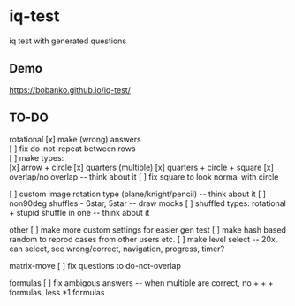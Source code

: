 # iq-test

iq test with generated questions

## Demo

https://bobanko.github.io/iq-test/

## TO-DO

rotational
[x] make (wrong) answers  
[ ] fix do-not-repeat between rows  
[ ] make types:  
[x] arrow + circle
[x] quarters (multiple)
[x] quarters + circle + square
[x] overlap/no overlap -- think about it
[ ] fix square to look normal with circle

[ ] custom image rotation type (plane/knight/pencil) -- think about it
[ ] non90deg shuffles - 6star, 5star -- draw mocks
[ ] shuffled types: rotational + stupid shuffle in one -- think about it

other
[ ] make more custom settings for easier gen test
[ ] make hash based random to reprod cases from other users etc.
[ ] make level select -- 20x, can select, see wrong/correct, navigation, progress, timer?

matrix-move
[ ] fix questions to do-not-overlap

formulas
[ ] fix ambigous answers -- when multiple are correct, no + + + formulas, less \*1 formulas
